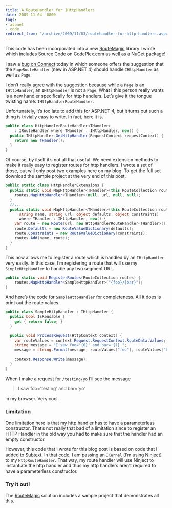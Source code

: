 ```yaml
---
title: A RouteHandler for IHttpHandlers
date: 2009-11-04 -0800
tags:
- aspnet
- code
redirect_from: "/archive/2009/11/03/routehandler-for-http-handlers.aspx/"
---
```


This code has been incorporated into a new
[RouteMagic](https://haacked.com/archive/2011/01/30/introducing-routemagic.aspx)
library I wrote which includes Source Code on CodePlex.com as well as a
NuGet package!

I saw a [bug on
Connect](https://connect.microsoft.com/VisualStudio/feedback/ViewFeedback.aspx?FeedbackID=507180&wa=wsignin1.0 "Change PageRouteHandler to handle IHttpHandler as well as Page")
today in which someone offers the suggestion that the `PageRouteHandler`
(new in ASP.NET 4) should handle `IHttpHandler` as well as `Page`.

I don’t really agree with the suggestion because while a `Page` is an
`IHttpHandler`, an `IHttpHandler` is not a `Page`. What I this person
really wants is a new handler specifically for http handlers. Let’s give
it the tongue twisting name: `IHttpHandlerRouteHandler`.

Unfortunately, it’s too late to add this for ASP.NET 4, but it turns out
such a thing is trivially easy to write. In fact, here it is.

```csharp
public class HttpHandlerRouteHandler<THandler> 
    : IRouteHandler where THandler : IHttpHandler, new() {
  public IHttpHandler GetHttpHandler(RequestContext requestContext) {
    return new THandler();
  }
}
```

Of course, by itself it’s not all that useful. We need extension methods
to make it really easy to register routes for http handlers. I wrote a
set of those, but will only post two examples here on my blog. To get
the full set download the sample project at the very end of this post.

```csharp
public static class HttpHandlerExtensions {
  public static void MapHttpHandler<THandler>(this RouteCollection routes,     string url) where THandler : IHttpHandler, new() {
    routes.MapHttpHandler<THandler>(null, url, null, null);
  }
  //...
  public static void MapHttpHandler<THandler>(this RouteCollection routes, 
      string name, string url, object defaults, object constraints) 
      where THandler : IHttpHandler, new() { 
    var route = new Route(url, new HttpHandlerRouteHandler<THandler>());
    route.Defaults = new RouteValueDictionary(defaults);
    route.Constraints = new RouteValueDictionary(constraints);
    routes.Add(name, route);
  }
}
```

This now allows me to register a route which is handled by an
`IHttpHandler` very easily. In this case, I’m registering a route that
will use my `SimpleHttpHandler` to handle any two segment URL.

```csharp
public static void RegisterRoutes(RouteCollection routes) {
    routes.MapHttpHandler<SampleHttpHandler>("{foo}/{bar}");
}
```

And here’s the code for `SampleHttpHandler` for completeness. All it
does is print out the route values.

```csharp
public class SampleHttpHandler : IHttpHandler {
  public bool IsReusable {
    get { return false; }
  }

  public void ProcessRequest(HttpContext context) {
    var routeValues = context.Request.RequestContext.RouteData.Values;
    string message = "I saw foo='{0}' and bar='{1}'";
    message = string.Format(message, routeValues["foo"], routeValues["bar"]);

    context.Response.Write(message);
  }
}
```

When I make a request for `/testing/yo` I’ll see the message

> I saw foo='testing' and bar='yo'

in my browser. Very cool.

### Limitation

One limitation here is that my http handler has to have a parameterless
constructor. That’s not really that bad of a limitation since to
register an HTTP Handler in the old way you had to make sure that the
handler had an empty constructor.

However, this code that I wrote for this blog post is based on code that
I added to [Subtext](http://subtextproject.com/ "Subtext"). In [that
code](http://code.google.com/p/subtext/source/browse/trunk/SubtextSolution/Subtext.Framework/Routing/HttpRouteHandler.cs?spec=svn3553&r=3553 "HttpRouteHandler"),
I am passing an `IKernel` (I’m using
[Ninject](http://ninject.org/ "Ninject")) to my `HttpRouteHandler`. That
way, my route handler will use Ninject to instantiate the http handler
and thus my http handlers aren’t required to have a parameterless
constructor.

### Try it out!

The [RouteMagic](https://github.com/Haacked/RouteMagic/) solution
includes a sample project that demonstrates all this.

